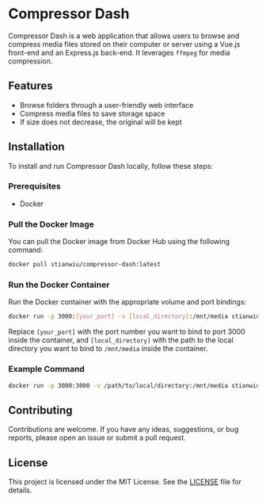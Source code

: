 # Compressor Dash

Compressor Dash is a web application that allows users to browse and compress media files stored on their computer or server using a Vue.js front-end and an Express.js back-end. It leverages `ffmpeg` for media compression.

## Features

- Browse folders through a user-friendly web interface
- Compress media files to save storage space
- If size does not decrease, the original will be kept

## Installation

To install and run Compressor Dash locally, follow these steps:

### Prerequisites

- Docker

### Pull the Docker Image

You can pull the Docker image from Docker Hub using the following command:

```sh
docker pull stianwiu/compressor-dash:latest
```

### Run the Docker Container

Run the Docker container with the appropriate volume and port bindings:

```sh
docker run -p 3000:[your_port] -v [local_directory]:/mnt/media stianwiu/compressor-dash
```

Replace `[your_port]` with the port number you want to bind to port 3000 inside the container, and `[local_directory]` with the path to the local directory you want to bind to `/mnt/media` inside the container.

### Example Command

```sh
docker run -p 3000:3000 -v /path/to/local/directory:/mnt/media stianwiu/compressor-dash
```

## Contributing

Contributions are welcome. If you have any ideas, suggestions, or bug reports, please open an issue or submit a pull request.

## License

This project is licensed under the MIT License. See the [LICENSE](LICENSE) file for details.
